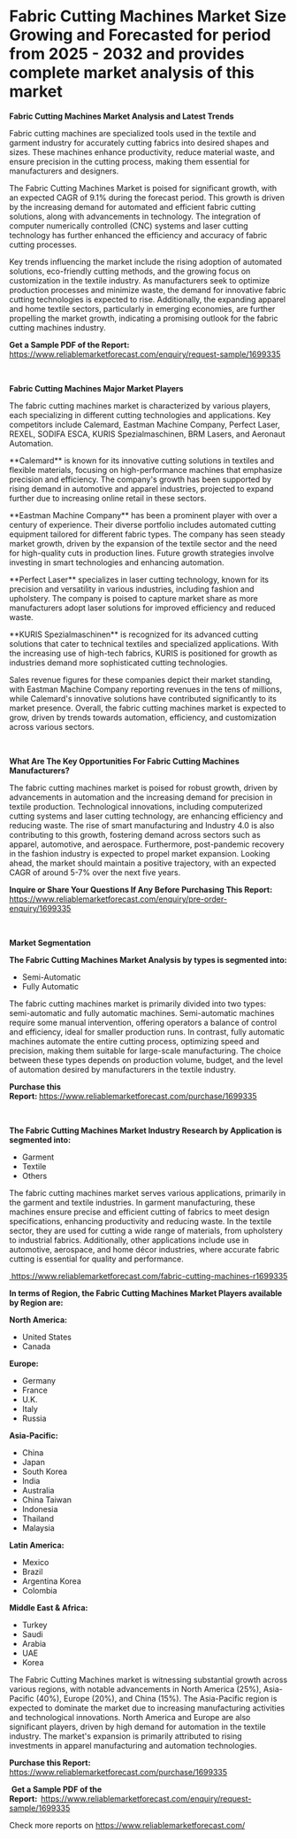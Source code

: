 <p><h1>Fabric Cutting Machines Market Size Growing and Forecasted for period from 2025 - 2032 and provides complete market analysis of this market</h1></p><p><strong>Fabric Cutting Machines Market Analysis and Latest Trends</strong></p>
<p><p>Fabric cutting machines are specialized tools used in the textile and garment industry for accurately cutting fabrics into desired shapes and sizes. These machines enhance productivity, reduce material waste, and ensure precision in the cutting process, making them essential for manufacturers and designers.</p><p>The Fabric Cutting Machines Market is poised for significant growth, with an expected CAGR of 9.1% during the forecast period. This growth is driven by the increasing demand for automated and efficient fabric cutting solutions, along with advancements in technology. The integration of computer numerically controlled (CNC) systems and laser cutting technology has further enhanced the efficiency and accuracy of fabric cutting processes.</p><p>Key trends influencing the market include the rising adoption of automated solutions, eco-friendly cutting methods, and the growing focus on customization in the textile industry. As manufacturers seek to optimize production processes and minimize waste, the demand for innovative fabric cutting technologies is expected to rise. Additionally, the expanding apparel and home textile sectors, particularly in emerging economies, are further propelling the market growth, indicating a promising outlook for the fabric cutting machines industry.</p></p>
<p><strong>Get a Sample PDF of the Report:&nbsp;</strong> <a href="https://www.reliablemarketforecast.com/enquiry/request-sample/1699335?utm_campaign=1108&utm_medium=2&utm_source=Github&utm_content=ia&utm_term=09012025&utm_id=fabric-cutting-machines">https://www.reliablemarketforecast.com/enquiry/request-sample/1699335</a></p>
<p>&nbsp;</p>
<p><strong>Fabric Cutting Machines Major Market Players</strong></p>
<p><p>The fabric cutting machines market is characterized by various players, each specializing in different cutting technologies and applications. Key competitors include Calemard, Eastman Machine Company, Perfect Laser, REXEL, SODIFA ESCA, KURIS Spezialmaschinen, BRM Lasers, and Aeronaut Automation.</p><p>**Calemard** is known for its innovative cutting solutions in textiles and flexible materials, focusing on high-performance machines that emphasize precision and efficiency. The company's growth has been supported by rising demand in automotive and apparel industries, projected to expand further due to increasing online retail in these sectors.</p><p>**Eastman Machine Company** has been a prominent player with over a century of experience. Their diverse portfolio includes automated cutting equipment tailored for different fabric types. The company has seen steady market growth, driven by the expansion of the textile sector and the need for high-quality cuts in production lines. Future growth strategies involve investing in smart technologies and enhancing automation.</p><p>**Perfect Laser** specializes in laser cutting technology, known for its precision and versatility in various industries, including fashion and upholstery. The company is poised to capture market share as more manufacturers adopt laser solutions for improved efficiency and reduced waste.</p><p>**KURIS Spezialmaschinen** is recognized for its advanced cutting solutions that cater to technical textiles and specialized applications. With the increasing use of high-tech fabrics, KURIS is positioned for growth as industries demand more sophisticated cutting technologies.</p><p>Sales revenue figures for these companies depict their market standing, with Eastman Machine Company reporting revenues in the tens of millions, while Calemard's innovative solutions have contributed significantly to its market presence. Overall, the fabric cutting machines market is expected to grow, driven by trends towards automation, efficiency, and customization across various sectors.</p></p>
<p>&nbsp;</p>
<p><strong>What Are The Key Opportunities For Fabric Cutting Machines Manufacturers?</strong></p>
<p><p>The fabric cutting machines market is poised for robust growth, driven by advancements in automation and the increasing demand for precision in textile production. Technological innovations, including computerized cutting systems and laser cutting technology, are enhancing efficiency and reducing waste. The rise of smart manufacturing and Industry 4.0 is also contributing to this growth, fostering demand across sectors such as apparel, automotive, and aerospace. Furthermore, post-pandemic recovery in the fashion industry is expected to propel market expansion. Looking ahead, the market should maintain a positive trajectory, with an expected CAGR of around 5-7% over the next five years.</p></p>
<p><strong>Inquire or Share Your Questions If Any Before Purchasing This Report:</strong> <a href="https://www.reliablemarketforecast.com/enquiry/pre-order-enquiry/1699335?utm_campaign=1108&utm_medium=2&utm_source=Github&utm_content=ia&utm_term=09012025&utm_id=fabric-cutting-machines">https://www.reliablemarketforecast.com/enquiry/pre-order-enquiry/1699335</a></p>
<p>&nbsp;</p>
<p><strong>Market Segmentation</strong></p>
<p><strong>The Fabric Cutting Machines Market Analysis by types is segmented into:</strong></p>
<p><ul><li>Semi-Automatic</li><li>Fully Automatic</li></ul></p>
<p><p>The fabric cutting machines market is primarily divided into two types: semi-automatic and fully automatic machines. Semi-automatic machines require some manual intervention, offering operators a balance of control and efficiency, ideal for smaller production runs. In contrast, fully automatic machines automate the entire cutting process, optimizing speed and precision, making them suitable for large-scale manufacturing. The choice between these types depends on production volume, budget, and the level of automation desired by manufacturers in the textile industry.</p></p>
<p><strong>Purchase this Report:&nbsp;</strong><a href="https://www.reliablemarketforecast.com/purchase/1699335?utm_campaign=1108&utm_medium=2&utm_source=Github&utm_content=ia&utm_term=09012025&utm_id=fabric-cutting-machines">https://www.reliablemarketforecast.com/purchase/1699335</a></p>
<p>&nbsp;</p>
<p><strong>The Fabric Cutting Machines Market Industry Research by Application is segmented into:</strong></p>
<p><ul><li>Garment</li><li>Textile</li><li>Others</li></ul></p>
<p><p>The fabric cutting machines market serves various applications, primarily in the garment and textile industries. In garment manufacturing, these machines ensure precise and efficient cutting of fabrics to meet design specifications, enhancing productivity and reducing waste. In the textile sector, they are used for cutting a wide range of materials, from upholstery to industrial fabrics. Additionally, other applications include use in automotive, aerospace, and home décor industries, where accurate fabric cutting is essential for quality and performance.</p></p>
<p><a href="https://www.reliablemarketforecast.com/fabric-cutting-machines-r1699335?utm_campaign=1108&utm_medium=2&utm_source=Github&utm_content=ia&utm_term=09012025&utm_id=fabric-cutting-machines">&nbsp;https://www.reliablemarketforecast.com/fabric-cutting-machines-r1699335</a></p>
<p><strong>In terms of Region, the Fabric Cutting Machines Market Players available by Region are:</strong></p>
<p>
    <p> <strong> North America: </strong>
        <ul>
            <li>United States</li>
            <li>Canada</li>
        </ul>
        </p> 
    <p> <strong> Europe: </strong>
        <ul>
            <li>Germany</li>
            <li>France</li>
            <li>U.K.</li>
            <li>Italy</li>
            <li>Russia</li>
        </ul>
        </p> 
    <p> <strong> Asia-Pacific: </strong>
        <ul>
            <li>China</li>
            <li>Japan</li>
            <li>South Korea</li>
            <li>India</li>
            <li>Australia</li>
            <li>China Taiwan</li>
            <li>Indonesia</li>
            <li>Thailand</li>
            <li>Malaysia</li>
        </ul>
        </p> 
    <p> <strong> Latin America: </strong>
        <ul>
            <li>Mexico</li>
            <li>Brazil</li>
            <li>Argentina Korea</li>
            <li>Colombia</li>
        </ul>
        </p> 
    <p> <strong> Middle East & Africa: </strong>
        <ul>
            <li>Turkey</li>
            <li>Saudi</li>
            <li>Arabia</li>
            <li>UAE</li>
            <li>Korea</li>
        </ul>
    </p>
    </p>
<p><p>The Fabric Cutting Machines market is witnessing substantial growth across various regions, with notable advancements in North America (25%), Asia-Pacific (40%), Europe (20%), and China (15%). The Asia-Pacific region is expected to dominate the market due to increasing manufacturing activities and technological innovations. North America and Europe are also significant players, driven by high demand for automation in the textile industry. The market's expansion is primarily attributed to rising investments in apparel manufacturing and automation technologies.</p></p>
<p><strong>Purchase this Report: </strong><a href="https://www.reliablemarketforecast.com/purchase/1699335?utm_campaign=1108&utm_medium=2&utm_source=Github&utm_content=ia&utm_term=09012025&utm_id=fabric-cutting-machines">https://www.reliablemarketforecast.com/purchase/1699335</a></p>
<p>&nbsp;<strong>Get a Sample PDF of the Report:&nbsp;&nbsp;</strong><a href="https://www.reliablemarketforecast.com/enquiry/request-sample/1699335?utm_campaign=1108&utm_medium=2&utm_source=Github&utm_content=ia&utm_term=09012025&utm_id=fabric-cutting-machines">https://www.reliablemarketforecast.com/enquiry/request-sample/1699335</a></p>
<p><strong></strong></p>
<p>Check more reports on <a href="https://www.reliablemarketforecast.com/?utm_campaign=1108&utm_medium=2&utm_source=Github&utm_content=ia&utm_term=09012025&utm_id=fabric-cutting-machines">https://www.reliablemarketforecast.com/</a></p>